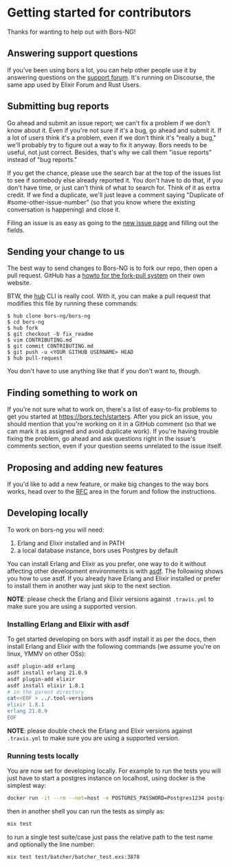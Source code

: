 Getting started for contributors
================================

Thanks for wanting to help out with Bors-NG!


Answering support questions
---------------------------

If you've been using bors a lot,
you can help other people use it by answering questions on the [support forum].
It's running on Discourse, the same app used by Elixir Forum and Rust Users.

[support forum]: https://forum.bors.tech/


Submitting bug reports
----------------------

Go ahead and submit an issue report;
we can't fix a problem if we don't know about it.
Even if you're not sure if it's a bug,
go ahead and submit it.
If a lot of users think it's a problem,
even if we don't think it's "really a bug,"
we'll probably try to figure out a way to fix it anyway.
Bors needs to be useful, not just correct.
Besides, that's why we call them "issue reports" instead of "bug reports."

If you get the chance,
please use the search bar at the top of the issues list to see if somebody else already reported it.
You don't have to do that,
if you don't have time,
or just can't think of what to search for.
Think of it as extra credit.
If we find a duplicate,
we'll just leave a comment saying "Duplicate of #some-other-issue-number"
(so that you know where the existing conversation is happening)
and close it.

Filing an issue is as easy as going to the [new issue page] and filling out the fields.

[new issue page]: https://github.com/bors-ng/bors-ng/issues/new


Sending your change to us
-------------------------

The best way to send changes to Bors-NG is to fork our repo, then open a pull request.
GitHub has a [howto for the fork-pull system] on their own website.

[howto for the fork-pull system]: https://help.github.com/articles/fork-a-repo/

BTW, the [hub] CLI is really cool.
With it,
you can make a pull request that modifies this file by running these commands:

    $ hub clone bors-ng/bors-ng
    $ cd bors-ng
    $ hub fork
    $ git checkout -b fix_readme
    $ vim CONTRIBUTING.md
    $ git commit CONTRIBUTING.md
    $ git push -u <YOUR GITHUB USERNAME> HEAD
    $ hub pull-request

You don't have to use anything like that if you don't want to,
though.

[hub]: https://hub.github.com/


Finding something to work on
----------------------------

If you're not sure what to work on,
there's a list of easy-to-fix problems to get you started at <https://bors.tech/starters>.
After you pick an issue,
you should mention that you're working on it in a GitHub comment
(so that we can mark it as assigned and avoid duplicate work).
If you're having trouble fixing the problem,
go ahead and ask questions right in the issue's comments section,
even if your question seems unrelated to the issue itself.


Proposing and adding new features
---------------------------------

If you'd like to add a new feature, or make big changes to the way bors works,
head over to the [RFC](https://forum.bors.tech/t/about-the-draft-rfcs-category/291) area in the forum and follow the instructions.

Developing locally
------------------

To work on bors-ng you will need:

1. Erlang and Elixir installed and in PATH
2. a local database instance, bors uses Postgres by default

You can install Erlang and Elixir as you prefer, one way to do it without
affecting other development environments is with [asdf](https://asdf-vm.com/#/). The following shows you how to use asdf. If you already have Erlang and Elixir installed
or prefer to install them in another way just skip to the next section.

**NOTE**: please check the Erlang and Elixir versions against `.travis.yml` to make sure you are using a supported version.

### Installing Erlang and Elixir with asdf

To get started developing on bors with asdf install it as per the docs, then
install Erlang and Elixir with the following commands (we assume you're on linux,
YMMV on other OSs):

```sh
asdf plugin-add erlang
asdf install erlang 21.0.9
asdf plugin-add elixir
asdf install elixir 1.8.1
# in the parent directory
cat<<EOF > ../.tool-versions
elixir 1.8.1
erlang 21.0.9
EOF
```

**NOTE**: please double check the Erlang and Elixir versions against `.travis.yml` to make sure you are using a supported version.

### Running tests locally

You are now set for developing locally. For example to run the tests you will just have to start a postgres instance on localhost, using docker is the simplest way:

```sh
docker run -it --rm --net=host -e POSTGRES_PASSWORD=Postgres1234 postgres:11.2
```

then in another shell you can run the tests as simply as:

```sh
mix test
```

to run a single test suite/case just pass the relative path to the test name and optionally the line number:

```sh
mix test test/batcher/batcher_test.exs:3878
```
